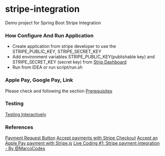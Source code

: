 # stripe-integration
Demo project for Spring Boot Stripe Integration

### How Configure And Run Application
* Create application from stripe developer to use the STRIPE_PUBLIC_KEY, STRIPE_SECRET_KEY
* Add environment variables STRIPE_PUBLIC_KEY(publishable key) and STRIPE_SECRET_KEY (secret key) from [Strip Dashboard](https://dashboard.stripe.com/test/apikeys)
* Run from IDEA or run script/run.sh

### Apple Pay, Google Pay, Link
Please check and following the section [Prerequisites](https://stripe.com/docs/stripe-js/elements/payment-request-button?client=html#html-js-prerequisites)

### Testing
[Testing Interactively](https://stripe.com/docs/testing#testing-interactively)

### References
[Payment Request Button](https://stripe.com/docs/stripe-js/elements/payment-request-button)
[Accept payments with Stripe Checkout](https://github.com/stripe-samples/checkout-one-time-payments)
[Accept an Apple Pay payment with Stripe.js](https://www.youtube.com/watch?v=5KcdQboA7Gc)
[Live Coding #1: Stripe payment integration - By @MarcoCodes](https://www.youtube.com/watch?v=BIDNKRluql4)